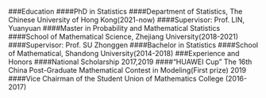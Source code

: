 
###Education 
####PhD in Statistics 
####Department of Statistics, The Chinese University of Hong Kong(2021-now) 
####Supervisor: Prof. LIN, Yuanyuan
####Master in Probability and Mathematical Statistics 
####School of Mathematical Science, Zhejiang University(2018-2021) 
####Supervisor: Prof. SU Zhonggen
####Bachelor in Statistics 
####School of Mathematical, Shandong University(2014-2018)
###Experience and Honors 
####National Scholarship  2017,2019 
####“HUAWEI Cup” The 16th China Post-Graduate Mathematical Contest in Modeling(First prize) 2019 
####Vice Chairman of the Student Union of Mathematics College (2016-2017)
